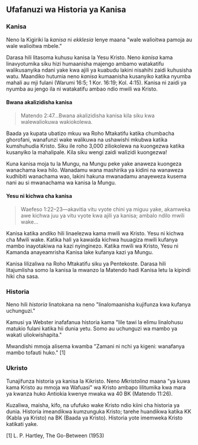 ## Ufafanuzi wa Historia ya Kanisa

### Kanisa

Neno la Kigiriki la _kanisa_ ni _ekklesia_ lenye maana "wale walioitwa pamoja au wale walioitwa mbele."

Darasa hili litasoma kuhusu kanisa la Yesu Kristo. Neno _kanisa_ kama linavyotumika siku hizi humaanisha majengo ambamo watakatifu walikusanyika ndani yake kwa ajili ya kuabudu lakini nisahihi zaidi kuhusisha watu. Maandiko hutumia neno _kanisa_ kumaanisha kusanyiko katika nyumba mahali au mji fulani (Warumi 16:5; 1 Kor. 16:19; Kol. 4:15). Kanisa ni zaidi ya nyumba au jengo ila ni watakatifu ambao ndio mwili wa Kristo.

#### Bwana akalizidisha kanisa

> Matendo 2:47&hellip;Bwana akalizidisha kanisa kila siku kwa walewaliokuwa wakiokolewa.

Baada ya kupata ubatizo mkuu wa Roho Mtakatifu katika chumbacha ghorofani, wanafunzi wake walikuwa na ushawishi mkubwa katika kumshuhudia Kristo. Siku ile roho 3,000 ziliokolewa na kuongezwa katika kusanyiko la mahalipale. Kila siku wengi zaidi walizidi kuongezwa!

Kuna kanisa moja tu la Mungu, na Mungu peke yake anaweza kuongeza wanachama kwa hilo. Wanadamu wana mashirika ya kidini na wanaweza kudhibiti wanachama wao, lakini hakuna mwanadamu anayeweza kusema nani au si mwanachama wa kanisa la Mungu.

#### Yesu ni kichwa cha kanisa

>Waefeso 1:22&ndash;23&mdash;akavitia vitu vyote chini ya miguu yake, akamweka awe kichwa juu ya vitu vyote kwa ajili ya kanisa; ambalo ndilo mwili wake&hellip;

Kanisa katika andiko hili linaelezwa kama mwili wa Kristo. Yesu ni kichwa cha Mwili wake. Katika hali ya kawaida kichwa huuagiza mwili kufanya mambo inayotakiwa na kazi nyinginezo. Katika mwili wa Kristo, Yesu ni Kamanda anayeamrisha Kanisa lake kufanya kazi ya Mungu.

Kanisa lilizaliwa na Roho Mtakatifu siku ya Pentekoste. Darasa hili litajumlisha somo la kanisa la mwanzo la Matendo hadi Kanisa letu la kipindi hiki cha sasa.

### Historia

Neno hili _historia_ linatokana na neno "linalomaanisha kujifunza kwa kufanya uchunguzi."

Kamusi ya Webster inafafanua historia kama "lile tawi la elimu linalohusu matukio fulani katika hii dunia yetu. Somo au uchunguzi wa mambo ya wakati uliokwishapita."

Mwandishi mmoja alisema kwamba "Zamani ni nchi ya kigeni: wanafanya mambo tofauti huko." [1]

### Ukristo

Tunajifunza historia ya kanisa la Kikristo. Neno _Mkristolina_ maana "ya kuwa kama Kristo au mmoja wa Wafuasi" wa Kristo ambapo lilitumika kwa mara ya kwanza huko Antiokia kwenye mwaka wa 40 BK (Matendo 11:26).

Kuzaliwa, maisha, kifo, na ufufuko wake Kristo ndio kiini cha historia ya dunia. Historia imeandikwa kumzunguka Kristo; tarehe huandikwa katika KK (Kabla ya Kristo) na BK (Baada ya Kristo). Historia yote imemweka Kristo katikati yake.

[1] L. P. Hartley, The Go-Between (1953)